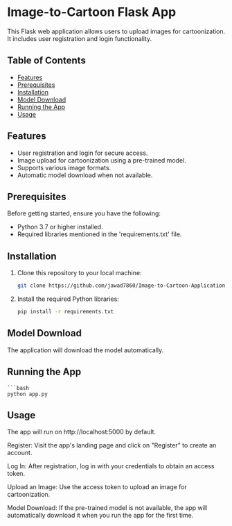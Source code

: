 # Image-to-Cartoon Flask App

This Flask web application allows users to upload images for cartoonization. It includes user registration and login functionality.

## Table of Contents

- [Features](#features)
- [Prerequisites](#prerequisites)
- [Installation](#installation)
- [Model Download](#model-download)
- [Running the App](#running-the-app)
- [Usage](#usage)

## Features

- User registration and login for secure access.
- Image upload for cartoonization using a pre-trained model.
- Supports various image formats.
- Automatic model download when not available.

## Prerequisites

Before getting started, ensure you have the following:

- Python 3.7 or higher installed.
- Required libraries mentioned in the 'requirements.txt' file.

## Installation

1. Clone this repository to your local machine:

   ```bash
   git clone https://github.com/jawad7860/Image-to-Cartoon-Application.git

2. Install the required Python libraries:

   ```bash
   pip install -r requirements.txt

## Model Download

The application will download the model automatically.

## Running the App


    ```bash
    python app.py



## Usage

The app will run on http://localhost:5000 by default.

Register: Visit the app's landing page and click on "Register" to create an account.

Log In: After registration, log in with your credentials to obtain an access token.

Upload an Image: Use the access token to upload an image for cartoonization.

Model Download: If the pre-trained model is not available, the app will automatically download it when you run the app for the first time.



